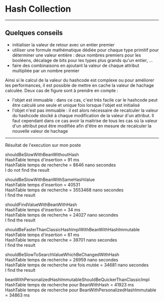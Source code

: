 # Hash Collection
---
## Quelques conseils

- initialiser la valeur de retour avec un entier premier
- utiliser une formule mathématique dédiée pour chaque type primitif pour déterminer une valeur entière : deux nombres premiers pour les booléens, décalage de bits pour les types plus grands qu'un entier, ...
- faire des combinaisons en ajoutant la valeur de chaque attribut multipliée par un nombre premier

Ainsi si le calcul de la valeur du hashcode est complexe ou pour améliorer les performances, il est possible de mettre en cache la valeur de hachage calculée. Deux cas de figure sont à prendre en compte :

- l'objet est immuable : dans ce cas, c'est très facile car le hashcode peut être calculé une seule et unique fois lorsque l'objet est initialisé
- l'objet n'est pas immuable : il est alors nécessaire de recalculer la valeur du hashcode stocké à chaque modification de la valeur d'un attribut. Il faut cependant dans ce cas avoir la maitrise de tous les cas où la valeur d'un attribut peut être modifiée afin d'être en mesure de recalculer la nouvelle valeur de hachage


____
Résultat de l'execution sur mon poste

shouldBeSlowWithBeanWithoutHash  
HashTable temps d'insertion  = 91 ms  
HashTable temps de recherche = 8646 nano secondes  
I do not find the result  
  
shouldBeSlowWithBeanWithSameHashValue  
HashTable temps d'insertion  = 40531  
HashTable temps de recherche = 3553468 nano secondes  
I find the result  
  
shouldFindValueWithBeanWithHash  
HashTable temps d'insertion  = 34 ms  
HashTable temps de recherche = 24027 nano secondes  
I find the result  
  
shouldBeFasterThanClassicHashImplWithBeanWithHashImmutable  
HashTable temps d'insertion  = 61 ms  
HashTable temps de recherche = 39701 nano secondes  
I find the result  
  
shouldBeSlowToSearchValueWhichBeChangedWithHash  
HashTable temps de recherche = 26959 nano secondes  
HashTable temps de recherche une fois mutée = 34681 nano secondes  
I find the result  
  
beanWithPersonalizedHashImmutableShouldBeQuickerThanClassicImpl  
HashTable temps de recherche pour BeanWithHash  = 41923 ms  
HashTable temps de recherche pour BeanWithPersonalizedHashImmutable  = 34863 ms  


